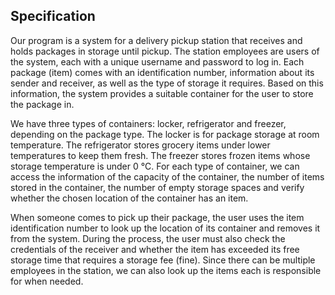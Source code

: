 ## Specification


Our program is a system for a delivery pickup station that receives and holds packages in storage until pickup. The station employees are users of the system, each with a unique username and password to log in. Each package (item) comes with an identification number, information about its sender and receiver, as well as the type of storage it requires. Based on this information, the system provides a suitable container for the user to store the package in.

We have three types of containers: locker, refrigerator and freezer, depending on the package type. The locker is for package storage at room temperature. The refrigerator stores grocery items under lower temperatures to keep them fresh. The freezer stores frozen items whose storage temperature is under 0 °C.  For each type of container, we can access the information of the capacity of the container, the number of items stored in the container, the number of empty storage spaces and verify whether the chosen location of the container has an item.

When someone comes to pick up their package, the user uses the item identification number to look up the location of its container and removes it from the system. During the process, the user must also check the credentials of the receiver and whether the item has exceeded its free storage time that requires a storage fee (fine). Since there can be multiple employees in the station, we can also look up the items each is responsible for when needed.  

